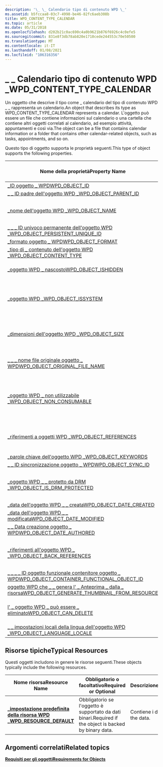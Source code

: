 ```yaml
---
description: '\_ \_ Calendario tipo di contenuto WPD \_'
ms.assetid: b5fccaa8-03c7-4998-be46-82fc6aeb308b
title: WPD_CONTENT_TYPE_CALENDAR
ms.topic: article
ms.date: 05/31/2018
ms.openlocfilehash: d202b21c0ac690c4a0b9621b876f6926c4c0efe5
ms.sourcegitcommit: 831e8f3db78ab820e1710cede244553c70e50500
ms.translationtype: MT
ms.contentlocale: it-IT
ms.lasthandoff: 01/08/2021
ms.locfileid: "106316356"
---
```

# <a name="wpd_content_type_calendar"></a><span data-ttu-id="edcd4-103">\_ \_ Calendario tipo di contenuto WPD \_</span><span class="sxs-lookup"><span data-stu-id="edcd4-103">WPD\_CONTENT\_TYPE\_CALENDAR</span></span>

<span data-ttu-id="edcd4-104">Un oggetto che descrive il tipo come \_ calendario del tipo di contenuto WPD \_ \_ rappresenta un calendario.</span><span class="sxs-lookup"><span data-stu-id="edcd4-104">An object that describes its type as WPD\_CONTENT\_TYPE\_CALENDAR represents a calendar.</span></span> <span data-ttu-id="edcd4-105">L'oggetto può essere un file che contiene informazioni sul calendario o una cartella che contiene altri oggetti correlati al calendario, ad esempio attività, appuntamenti e così via.</span><span class="sxs-lookup"><span data-stu-id="edcd4-105">The object can be a file that contains calendar information or a folder that contains other calendar-related objects, such as tasks, appointments, and so on.</span></span>

<span data-ttu-id="edcd4-106">Questo tipo di oggetto supporta le proprietà seguenti.</span><span class="sxs-lookup"><span data-stu-id="edcd4-106">This type of object supports the following properties.</span></span>



| <span data-ttu-id="edcd4-107">Nome della proprietà</span><span class="sxs-lookup"><span data-stu-id="edcd4-107">Property Name</span></span>                                                                                                         | <span data-ttu-id="edcd4-108">Obbligatorio o facoltativo</span><span class="sxs-lookup"><span data-stu-id="edcd4-108">Required or Optional</span></span>                                                  |
|-----------------------------------------------------------------------------------------------------------------------|-----------------------------------------------------------------------|
| [<span data-ttu-id="edcd4-109">\_ID oggetto \_ WPD</span><span class="sxs-lookup"><span data-stu-id="edcd4-109">WPD\_OBJECT\_ID</span></span>](object-properties.md)                                                                | <span data-ttu-id="edcd4-110">Obbligatorio.</span><span class="sxs-lookup"><span data-stu-id="edcd4-110">Required.</span></span>                                                             |
| [<span data-ttu-id="edcd4-111">\_ \_ ID padre dell'oggetto WPD \_</span><span class="sxs-lookup"><span data-stu-id="edcd4-111">WPD\_OBJECT\_PARENT\_ID</span></span>](object-properties.md)                                                 | <span data-ttu-id="edcd4-112">Obbligatorio.</span><span class="sxs-lookup"><span data-stu-id="edcd4-112">Required.</span></span>                                                             |
| [<span data-ttu-id="edcd4-113">\_nome dell'oggetto WPD \_</span><span class="sxs-lookup"><span data-stu-id="edcd4-113">WPD\_OBJECT\_NAME</span></span>](object-properties.md)                                                            | <span data-ttu-id="edcd4-114">Obbligatorio se l'oggetto rappresenta un file.</span><span class="sxs-lookup"><span data-stu-id="edcd4-114">Required if the object represents a file.</span></span>                             |
| [<span data-ttu-id="edcd4-115">\_ \_ \_ ID univoco permanente dell'oggetto WPD \_</span><span class="sxs-lookup"><span data-stu-id="edcd4-115">WPD\_OBJECT\_PERSISTENT\_UNIQUE\_ID</span></span>](object-properties.md)                          | <span data-ttu-id="edcd4-116">Obbligatorio.</span><span class="sxs-lookup"><span data-stu-id="edcd4-116">Required.</span></span>                                                             |
| [<span data-ttu-id="edcd4-117">\_formato oggetto \_ WPD</span><span class="sxs-lookup"><span data-stu-id="edcd4-117">WPD\_OBJECT\_FORMAT</span></span>](object-properties.md)                                                        | <span data-ttu-id="edcd4-118">Obbligatorio.</span><span class="sxs-lookup"><span data-stu-id="edcd4-118">Required.</span></span>                                                             |
| [<span data-ttu-id="edcd4-119">\_tipo di \_ contenuto dell'oggetto WPD \_</span><span class="sxs-lookup"><span data-stu-id="edcd4-119">WPD\_OBJECT\_CONTENT\_TYPE</span></span>](object-properties.md)                                           | <span data-ttu-id="edcd4-120">Obbligatorio.</span><span class="sxs-lookup"><span data-stu-id="edcd4-120">Required.</span></span>                                                             |
| [<span data-ttu-id="edcd4-121">\_oggetto WPD \_ nascosto</span><span class="sxs-lookup"><span data-stu-id="edcd4-121">WPD\_OBJECT\_ISHIDDEN</span></span>](object-properties.md)                                                    | <span data-ttu-id="edcd4-122">Obbligatorio se l'oggetto è nascosto.</span><span class="sxs-lookup"><span data-stu-id="edcd4-122">Required if the object is hidden.</span></span>                                     |
| [<span data-ttu-id="edcd4-123">\_oggetto WPD \_</span><span class="sxs-lookup"><span data-stu-id="edcd4-123">WPD\_OBJECT\_ISSYSTEM</span></span>](object-properties.md)                                                    | <span data-ttu-id="edcd4-124">Obbligatorio se l'oggetto è un oggetto di sistema (rappresenta un file di sistema).</span><span class="sxs-lookup"><span data-stu-id="edcd4-124">Required if the object is a system object (represents a system file).</span></span> |
| [<span data-ttu-id="edcd4-125">\_dimensioni dell'oggetto WPD \_</span><span class="sxs-lookup"><span data-stu-id="edcd4-125">WPD\_OBJECT\_SIZE</span></span>](object-properties.md)                                                            | <span data-ttu-id="edcd4-126">Obbligatorio se l'oggetto ha almeno una risorsa.</span><span class="sxs-lookup"><span data-stu-id="edcd4-126">Required if the object has at least one resource.</span></span>                     |
| [<span data-ttu-id="edcd4-127">\_ \_ \_ nome file originale oggetto \_ WPD</span><span class="sxs-lookup"><span data-stu-id="edcd4-127">WPD\_OBJECT\_ORIGINAL\_FILE\_NAME</span></span>](object-properties.md)                              | <span data-ttu-id="edcd4-128">Obbligatorio se l'oggetto rappresenta un file.</span><span class="sxs-lookup"><span data-stu-id="edcd4-128">Required if the object represents a file.</span></span>                             |
| [<span data-ttu-id="edcd4-129">\_oggetto WPD \_ non utilizzabile \_</span><span class="sxs-lookup"><span data-stu-id="edcd4-129">WPD\_OBJECT\_NON\_CONSUMABLE</span></span>](object-properties.md)                                       | <span data-ttu-id="edcd4-130">Consigliato se l'oggetto non è destinato all'utilizzo da parte del dispositivo.</span><span class="sxs-lookup"><span data-stu-id="edcd4-130">Recommended if the object is not meant for consumption by the device.</span></span> |
| [<span data-ttu-id="edcd4-131">\_riferimenti a oggetti WPD \_</span><span class="sxs-lookup"><span data-stu-id="edcd4-131">WPD\_OBJECT\_REFERENCES</span></span>](object-properties.md)                                                | <span data-ttu-id="edcd4-132">Obbligatorio se l'oggetto contiene riferimenti ad altri oggetti.</span><span class="sxs-lookup"><span data-stu-id="edcd4-132">Required if the object has references to other objects.</span></span>               |
| [<span data-ttu-id="edcd4-133">\_parole chiave dell'oggetto WPD \_</span><span class="sxs-lookup"><span data-stu-id="edcd4-133">WPD\_OBJECT\_KEYWORDS</span></span>](object-properties.md)                                                    | <span data-ttu-id="edcd4-134">facoltativo.</span><span class="sxs-lookup"><span data-stu-id="edcd4-134">Optional.</span></span>                                                             |
| [<span data-ttu-id="edcd4-135">\_ \_ ID sincronizzazione oggetto \_ WPD</span><span class="sxs-lookup"><span data-stu-id="edcd4-135">WPD\_OBJECT\_SYNC\_ID</span></span>](object-properties.md)                                                     | <span data-ttu-id="edcd4-136">facoltativo.</span><span class="sxs-lookup"><span data-stu-id="edcd4-136">Optional.</span></span>                                                             |
| [<span data-ttu-id="edcd4-137">\_oggetto WPD \_ \_ protetto da DRM \_</span><span class="sxs-lookup"><span data-stu-id="edcd4-137">WPD\_OBJECT\_IS\_DRM\_PROTECTED</span></span>](object-properties.md)                                  | <span data-ttu-id="edcd4-138">Obbligatorio se l'oggetto è protetto dalla tecnologia DRM.</span><span class="sxs-lookup"><span data-stu-id="edcd4-138">Required if the object is protected by DRM technology.</span></span>                |
| [<span data-ttu-id="edcd4-139">\_data dell'oggetto WPD \_ \_ creata</span><span class="sxs-lookup"><span data-stu-id="edcd4-139">WPD\_OBJECT\_DATE\_CREATED</span></span>](object-properties.md)                                           | <span data-ttu-id="edcd4-140">facoltativo.</span><span class="sxs-lookup"><span data-stu-id="edcd4-140">Optional.</span></span>                                                             |
| [<span data-ttu-id="edcd4-141">\_data dell'oggetto WPD \_ \_ modificata</span><span class="sxs-lookup"><span data-stu-id="edcd4-141">WPD\_OBJECT\_DATE\_MODIFIED</span></span>](object-properties.md)                                         | <span data-ttu-id="edcd4-142">Consigliato.</span><span class="sxs-lookup"><span data-stu-id="edcd4-142">Recommended.</span></span>                                                          |
| [<span data-ttu-id="edcd4-143">\_ \_ Data creazione oggetto \_ WPD</span><span class="sxs-lookup"><span data-stu-id="edcd4-143">WPD\_OBJECT\_DATE\_AUTHORED</span></span>](object-properties.md)                                         | <span data-ttu-id="edcd4-144">facoltativo.</span><span class="sxs-lookup"><span data-stu-id="edcd4-144">Optional.</span></span>                                                             |
| [<span data-ttu-id="edcd4-145">\_riferimenti all'oggetto WPD \_ \_</span><span class="sxs-lookup"><span data-stu-id="edcd4-145">WPD\_OBJECT\_BACK\_REFERENCES</span></span>](object-properties.md)                                     | <span data-ttu-id="edcd4-146">Consigliato se un altro oggetto fa riferimento all'oggetto.</span><span class="sxs-lookup"><span data-stu-id="edcd4-146">Recommended if the object is referenced by another object.</span></span>            |
| [<span data-ttu-id="edcd4-147">\_ \_ \_ \_ ID oggetto funzionale contenitore oggetto \_ WPD</span><span class="sxs-lookup"><span data-stu-id="edcd4-147">WPD\_OBJECT\_CONTAINER\_FUNCTIONAL\_OBJECT\_ID</span></span>](object-properties.md)     | <span data-ttu-id="edcd4-148">facoltativo.</span><span class="sxs-lookup"><span data-stu-id="edcd4-148">Optional.</span></span>                                                             |
| [<span data-ttu-id="edcd4-149">oggetto WPD che \_ \_ genera l' \_ Anteprima \_ dalla \_ risorsa</span><span class="sxs-lookup"><span data-stu-id="edcd4-149">WPD\_OBJECT\_GENERATE\_THUMBNAIL\_FROM\_RESOURCE</span></span>](object-properties.md) | <span data-ttu-id="edcd4-150">facoltativo.</span><span class="sxs-lookup"><span data-stu-id="edcd4-150">Optional.</span></span>                                                             |
| [<span data-ttu-id="edcd4-151">l' \_ oggetto WPD \_ può essere \_ eliminato</span><span class="sxs-lookup"><span data-stu-id="edcd4-151">WPD\_OBJECT\_CAN\_DELETE</span></span>](object-properties.md)                                               | <span data-ttu-id="edcd4-152">Obbligatorio se l'oggetto può essere eliminato.</span><span class="sxs-lookup"><span data-stu-id="edcd4-152">Required if the object can be deleted.</span></span>                                |
| [<span data-ttu-id="edcd4-153">\_ \_ impostazioni locali della lingua dell'oggetto WPD \_</span><span class="sxs-lookup"><span data-stu-id="edcd4-153">WPD\_OBJECT\_LANGUAGE\_LOCALE</span></span>](object-properties.md)                                                                | <span data-ttu-id="edcd4-154">facoltativo.</span><span class="sxs-lookup"><span data-stu-id="edcd4-154">Optional.</span></span>                                                             |



 

## <a name="typical-resources"></a><span data-ttu-id="edcd4-155">Risorse tipiche</span><span class="sxs-lookup"><span data-stu-id="edcd4-155">Typical Resources</span></span>

<span data-ttu-id="edcd4-156">Questi oggetti includono in genere le risorse seguenti.</span><span class="sxs-lookup"><span data-stu-id="edcd4-156">These objects typically include the following resources.</span></span>



| <span data-ttu-id="edcd4-157">Nome risorsa</span><span class="sxs-lookup"><span data-stu-id="edcd4-157">Resource Name</span></span>                                          | <span data-ttu-id="edcd4-158">Obbligatorio o facoltativo</span><span class="sxs-lookup"><span data-stu-id="edcd4-158">Required or Optional</span></span>                             | <span data-ttu-id="edcd4-159">Descrizione</span><span class="sxs-lookup"><span data-stu-id="edcd4-159">Description</span></span>        |
|--------------------------------------------------------|--------------------------------------------------|--------------------|
| [<span data-ttu-id="edcd4-160">**\_impostazione predefinita della risorsa WPD \_**</span><span class="sxs-lookup"><span data-stu-id="edcd4-160">**WPD\_RESOURCE\_DEFAULT**</span></span>](wpd-resource-default.md) | <span data-ttu-id="edcd4-161">Obbligatorio se l'oggetto è supportato da dati binari.</span><span class="sxs-lookup"><span data-stu-id="edcd4-161">Required if the object is backed by binary data.</span></span> | <span data-ttu-id="edcd4-162">Contiene i dati.</span><span class="sxs-lookup"><span data-stu-id="edcd4-162">Contains the data.</span></span> |



 

## <a name="related-topics"></a><span data-ttu-id="edcd4-163">Argomenti correlati</span><span class="sxs-lookup"><span data-stu-id="edcd4-163">Related topics</span></span>

<dl> <dt>

[<span data-ttu-id="edcd4-164">**Requisiti per gli oggetti**</span><span class="sxs-lookup"><span data-stu-id="edcd4-164">**Requirements for Objects**</span></span>](requirements-for-objects.md)
</dt> </dl>

 

 



